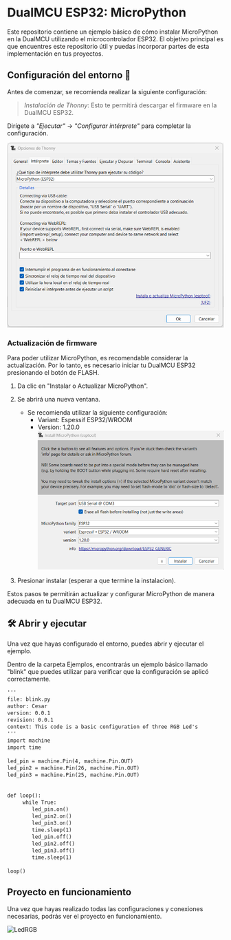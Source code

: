# DualMCU ESP32: MicroPython

Este repositorio contiene un ejemplo básico de cómo instalar MicroPython en la DualMCU utilizando el microcontrolador ESP32. El objetivo principal es que encuentres este repositorio útil y puedas incorporar partes de esta implementación en tus proyectos.

## Configuración del entorno 👋
Antes de comenzar, se recomienda realizar la siguiente configuración:

> *Instalación de Thonny*: 
> Esto te permitirá descargar el firmware en la DualMCU ESP32.

Dirígete a *"Ejecutar"* -> *"Configurar intérprete"*  para completar la configuración.

 ![Interpeter](./img/config_intepeter.png)

### Actualización de firmware 
Para poder utilizar MicroPython, es recomendable considerar la actualización. Por lo tanto, es necesario iniciar tu DualMCU ESP32 presionando el botón de FLASH.


1. Da clic en "Instalar o Actualizar MicroPython".

1. Se abrirá una nueva ventana. 
    - Se recomienda utilizar la siguiente configuración: 
        - Variant: Espessif ESP32/WROOM
        - Version: 1.20.0
![instalador](./img/instalador.png)
1. Presionar instalar (esperar a que termine la instalacion).


Estos pasos te permitirán actualizar y configurar MicroPython de manera adecuada en tu DualMCU ESP32.

## 🛠️ Abrir y ejecutar 
Una vez que hayas configurado el entorno, puedes abrir y ejecutar el ejemplo.

Dentro de la carpeta Ejemplos, encontrarás un ejemplo básico llamado "blink" que puedes utilizar para verificar que la configuración se aplicó correctamente.

```
'''
file: blink.py
author: Cesar
version: 0.0.1
revision: 0.0.1
context: This code is a basic configuration of three RGB Led's
'''
import machine
import time

led_pin = machine.Pin(4, machine.Pin.OUT)
led_pin2 = machine.Pin(26, machine.Pin.OUT)
led_pin3 = machine.Pin(25, machine.Pin.OUT)


def loop():
     while True:
        led_pin.on()    
        led_pin2.on()   
        led_pin3.on()  
        time.sleep(1)  
        led_pin.off()   
        led_pin2.off()  
        led_pin3.off()  
        time.sleep(1)   

loop()
```


## Proyecto en funcionamiento
Una vez que hayas realizado todas las configuraciones y conexiones necesarias, podrás ver el proyecto en funcionamiento.

![LedRGB](./img/blink_led2.gif)